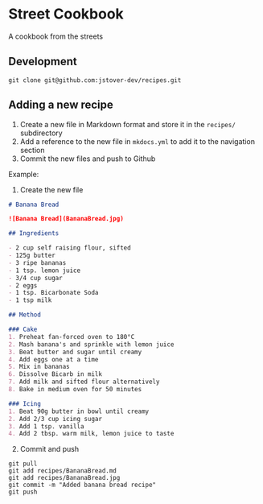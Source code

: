 # Street Cookbook

A cookbook from the streets

## Development

```shell
git clone git@github.com:jstover-dev/recipes.git
```

## Adding a new recipe

1. Create a new file in Markdown format and store it in the `recipes/` subdirectory
2. Add a reference to the new file in `mkdocs.yml` to add it to the navigation section
3. Commit the new files and push to Github

Example:

1. Create the new file
```markdown
# Banana Bread

![Banana Bread](BananaBread.jpg)

## Ingredients

- 2 cup self raising flour, sifted
- 125g butter
- 3 ripe bananas
- 1 tsp. lemon juice
- 3/4 cup sugar
- 2 eggs
- 1 tsp. Bicarbonate Soda
- 1 tsp milk

## Method

### Cake
1. Preheat fan-forced oven to 180°C
2. Mash banana's and sprinkle with lemon juice
3. Beat butter and sugar until creamy
4. Add eggs one at a time
5. Mix in bananas
6. Dissolve Bicarb in milk
7. Add milk and sifted flour alternatively
8. Bake in medium oven for 50 minutes

### Icing
1. Beat 90g butter in bowl until creamy
2. Add 2/3 cup icing sugar
3. Add 1 tsp. vanilla
4. Add 2 tbsp. warm milk, lemon juice to taste
```

2. Commit and push

```shell
git pull
git add recipes/BananaBread.md
git add recipes/BananaBread.jpg
git commit -m "Added banana bread recipe"
git push
```